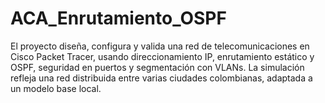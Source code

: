 # ACA_Enrutamiento_OSPF
El proyecto diseña, configura y valida una red de telecomunicaciones en Cisco Packet Tracer, usando direccionamiento IP, enrutamiento estático y OSPF, seguridad en puertos y segmentación con VLANs. La simulación refleja una red distribuida entre varias ciudades colombianas, adaptada a un modelo base local.
